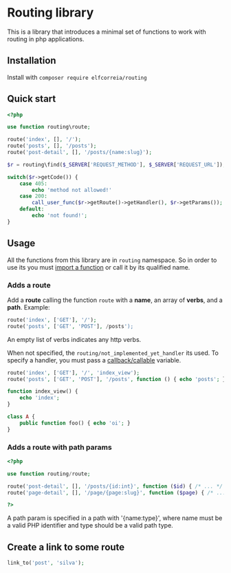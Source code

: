# Routing library

This is a library that introduces a minimal set of functions to work with routing in php applications.

## Installation

Install with `composer require elfcorreia/routing`

## Quick start

~~~php
<?php

use function routing\route;

route('index', [], '/');
route('posts', [], '/posts');
route('post-detail', [], '/posts/{name:slug}');

$r = routing\find($_SERVER['REQUEST_METHOD'], $_SERVER['REQUEST_URL']);

switch($r->getCode()) {
    case 405:
        echo 'method not allowed!'
    case 200:
        call_user_func($r->getRoute()->getHandler(), $r->getParams());
    default:
        echo 'not found!';
}
~~~

## Usage

All the functions from this library are in `routing` namespace. So in order to use its you must [import a function](https://www.php.net/manual/en/language.namespaces.importing.php) or call it by its qualified name.

### Adds a route

Add a **route** calling the function `route` with a **name**, an array of **verbs**, and a **path**. Example:
~~~php
route('index', ['GET'], '/');
route('posts', ['GET', 'POST'], /posts');
~~~

An empty list of verbs indicates any http verbs.

When not specified, the `routing/not_implemented_yet_handler` its used. To specify a handler, you must pass a [callback/callable](https://www.php.net/manual/en/language.types.callable.php) variable.
~~~php
route('index', ['GET'], '/', 'index_view');
route('posts', ['GET', 'POST'], '/posts', function () { echo 'posts'; });

function index_view() {
    echo 'index';
}

class A {
    public function foo() { echo 'oi'; }
}
~~~

### Adds a route with path params

~~~php
<?php 

use function routing/route;

route('post-detail', [], '/posts/{id:int}', function ($id) { /* ... */ });
route('page-detail', [], '/page/{page:slug}', function ($page) { /* ... */ });

?>
~~~

A path param is specified in a path with '{name:type}', where name must be a valid PHP identifier and type should be a valid path type.

## Create a link to some route
~~~php
link_to('post', 'silva');
~~~